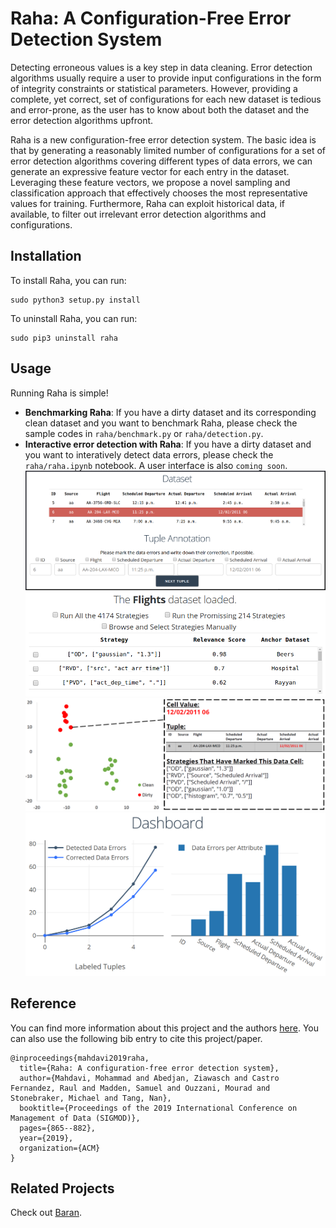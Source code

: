 # Raha: A Configuration-Free Error Detection System
Detecting erroneous values is a key step in data cleaning.
Error detection algorithms usually require a user to provide input configurations in the form of integrity constraints or statistical parameters. However, providing a complete, yet correct, set of configurations for each new dataset is tedious and error-prone, as the user has to know about both the dataset and the error detection algorithms upfront.

Raha is a new configuration-free error detection system. The basic idea is that by generating a reasonably limited number of configurations for a set of error detection algorithms covering different types of data errors, we can generate an expressive feature vector for each entry in the dataset. Leveraging these feature vectors, we propose a novel sampling and classification approach that effectively chooses the most representative values for training. Furthermore, Raha can exploit  historical data, if available, to filter out irrelevant error detection algorithms and configurations.


## Installation
To install Raha, you can run:
```console
sudo python3 setup.py install
```
To uninstall Raha, you can run:
```console
sudo pip3 uninstall raha
```

## Usage
Running Raha is simple!
   - **Benchmarking Raha**: If you have a dirty dataset and its corresponding clean dataset and you want to benchmark Raha, please check the sample codes in `raha/benchmark.py` or `raha/detection.py`.
   - **Interactive error detection with Raha**: If you have a dirty dataset and you want to interatively detect data errors, please check the `raha/raha.ipynb` notebook. A user interface is also `coming soon`.
   ![Data Annotation](pictures/ui.png)   
   ![Promising Strategies](pictures/ui_strategies.png)   
   ![Drill Down](pictures/ui_clusters.png)   
   ![Dashboard](pictures/ui_dashboard.png) 

## Reference
You can find more information about this project and the authors [here](https://dl.acm.org/doi/abs/10.1145/3299869.3324956).
You can also use the following bib entry to cite this project/paper.
```
@inproceedings{mahdavi2019raha,
  title={Raha: A configuration-free error detection system},
  author={Mahdavi, Mohammad and Abedjan, Ziawasch and Castro Fernandez, Raul and Madden, Samuel and Ouzzani, Mourad and Stonebraker, Michael and Tang, Nan},
  booktitle={Proceedings of the 2019 International Conference on Management of Data (SIGMOD)},
  pages={865--882},
  year={2019},
  organization={ACM}
}
```

## Related Projects
Check out [Baran](https://github.com/bigdama/baran).